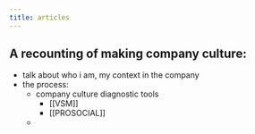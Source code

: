 ```yaml
---
title: articles
---
```


## A recounting of making company culture:

- talk about who i am, my context in the company
- the process:
  - company culture diagnostic tools
    - [[VSM]]
    - [[PROSOCIAL]]
  -
##
